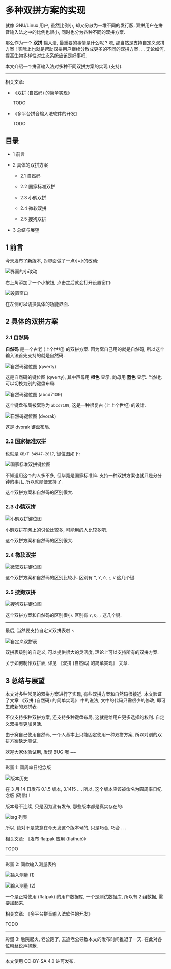 # 多种双拼方案的实现

就像 GNU/Linux 用户, 虽然比例小, 却又分散为一堆不同的发行版.
双拼用户在拼音输入法之中的比例也很小, 同时也分为各种不同的双拼方案.

那么作为一个 **双拼** 输入法, 最重要的事情是什么呢 ?
嗯, 那当然是支持自定义双拼方案 !
实际上也就是帮助双拼用户继续分散成更多的不同的双拼方案 .. .
无论如何, 提高生物多样性对生态系统应该是好事吧.

本文介绍一个拼音输入法对多种不同双拼方案的实现 (支持).

----

相关文章:

+ 《双拼 (自然码) 的简单实现》

  TODO

+ 《多平台拼音输入法软件的开发》

  TODO


## 目录

+ 1 前言

+ 2 具体的双拼方案

  - 2.1 自然码

  - 2.2 国家标准双拼

  - 2.3 小鹤双拼

  - 2.4 微软双拼

  - 2.5 搜狗双拼

+ 3 总结与展望


## 1 前言

今天发布了新版本, 对界面做了一点小小的改动:

![界面的小改动](./图/1-ui-1.png)

右上角添加了一个小按钮, 点击之后就会打开设置窗口:

![设置窗口](./图/1-ui-2.png)

在左侧可以切换具体的功能界面.


## 2 具体的双拼方案

### 2.1 自然码

**自然码** 是一个古老 (上个世纪) 的双拼方案.
因为窝自己用的就是自然码, 所以这个输入法首先支持的就是自然码.

![自然码键位图 (qwerty)](./图/21-kbl-1.png)

这是自然码的键位图 (qwerty), 其中声母用 **橙色** 显示,
韵母用 **蓝色** 显示.
当然也可以切换为别的键盘布局:

![自然码键位图 (abcd7109)](./图/21-kbl-2.png)

这个键盘布局被窝称为 `abcd7109`, 这是一种很复古 (上上个世纪) 的设计.

![自然码键位图 (dvorak)](./图/21-kbl-3.png)

这是 dvorak 键盘布局.

### 2.2 国家标准双拼

也就是 `GB/T 34947-2017`, 键位图如下:

![国家标准双拼键位图](./图/22-2p-1.png)

不知道用这个的人多不多, 但毕竟是国家标准嘛.
支持一种双拼方案也就只是分分钟的事儿, 所以就顺便支持了.

这个双拼方案和自然码的区别很大.

### 2.3 小鹤双拼

![小鹤双拼键位图](./图/23-2p-1.png)

小鹤双拼在网上的讨论比较多, 可能用的人比较多吧.

这个双拼方案和自然码的区别很大.

### 2.4 微软双拼

![微软双拼键位图](./图/24-2p-1.png)

这个双拼方案和自然码的区别比较小.
区别有 `T`, `Y`, `O`, `;`, `V` 这几个键.

### 2.5 搜狗双拼

![搜狗双拼键位图](./图/25-2p-1.png)

这个双拼方案和自然码的区别很小.
区别有 `Y`, `O`, `;` 这几个键.

----

最后, 当然要支持自定义双拼表啦 ~

![自定义双拼表](./图/25-2p-2.png)

双拼表级别的自定义, 可以提供很大的灵活度,
理论上可以支持所有的双拼方案.

关于如何制作双拼表, 详见 《双拼 (自然码) 的简单实现》 文章.


## 3 总结与展望

本文对多种常见的双拼方案进行了实现, 有些双拼方案和自然码很接近.
本文验证了文章 《双拼 (自然码) 的简单实现》 中的说法,
文中的代码只需很少的修改, 即可生成新的双拼表.

不仅支持多种双拼方案, 还支持多种键盘布局, 这就是给用户更多选择的权利.
自定义双拼表更加灵活.

由于窝自己使用自然码, 一个人基本上只能固定使用一种双拼方案,
所以对别的双拼方案缺乏测试.

欢迎大家体验试用, 发现 BUG 哦 ~~

----

彩蛋 1: 圆周率日纪念版

![版本历史](./图/3-v-1.png)

在 3 月 14 日发布 0.1.5 版本, 3.1415 .. .
所以, 这个版本应该被命名为圆周率日纪念版 (确信) !

版本号不连续, 只是因为没有发布, 那些版本都是真实存在的:

![tag 列表](./图/3-v-2.png)

所以, 绝对不是故意在今天发这个版本号的, 只是巧合, 巧合 .. .

相关文章: 《发布 flatpak 应用 (flathub)》

TODO

----

彩蛋 2: 同款输入测量表格

![输入测量 (1)](./图/3-m-1.png)

![输入测量 (2)](./图/3-m-2.png)

一个是正常使用 (flatpak) 的用户数据库, 一个是测试数据库,
所以有 2 组数据, 需要加起来.

相关文章: 《多平台拼音输入法软件的开发》

TODO

----

彩蛋 3: 后院起火, 老公跑了, 去追老公导致本文的发布时间推迟了一天.
在此对各位粉丝说声抱歉.

----

本文使用 CC-BY-SA 4.0 许可发布.
